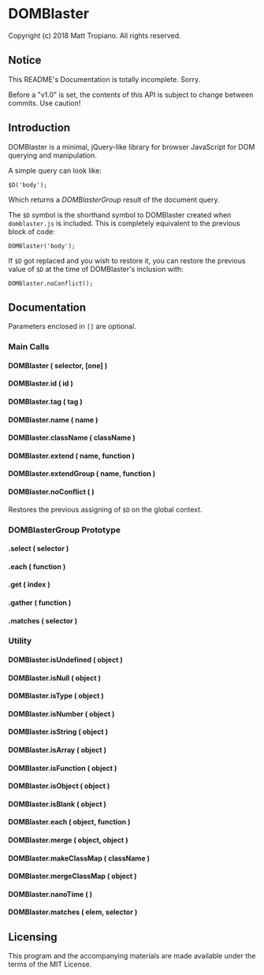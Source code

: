 # DOMBlaster

Copyright (c) 2018 Matt Tropiano. All rights reserved.

## Notice

This README's Documentation is totally incomplete. Sorry.

Before a "v1.0" is set, the contents of this API is subject to change between commits. Use caution!


## Introduction

DOMBlaster is a minimal, jQuery-like library for browser JavaScript for DOM querying and manipulation.

A simple query can look like:

	$D('body');
	
Which returns a *DOMBlasterGroup* result of the document query.

The `$D` symbol is the shorthand symbol to DOMBlaster created when `domblaster.js` is included. This
is completely equivalent to the previous block of code:

	DOMBlaster('body');

If `$D` got replaced and you wish to restore it, you can restore the previous value of `$D` at the time of
DOMBlaster's inclusion with:

	DOMBlaster.noConflict();


## Documentation

Parameters enclosed in `[]` are optional.

### Main Calls

#### DOMBlaster ( selector, [one] )

#### DOMBlaster.id ( id )

#### DOMBlaster.tag ( tag )

#### DOMBlaster.name ( name )

#### DOMBlaster.className ( className )

#### DOMBlaster.extend ( name, function )

#### DOMBlaster.extendGroup ( name, function )

#### DOMBlaster.noConflict ( )

Restores the previous assigning of `$D` on the global context.


### DOMBlasterGroup Prototype

#### .select ( selector )

#### .each ( function )

#### .get ( index )

#### .gather ( function )

#### .matches ( selector )


### Utility

#### DOMBlaster.isUndefined ( object )

#### DOMBlaster.isNull ( object )

#### DOMBlaster.isType ( object )

#### DOMBlaster.isNumber ( object )

#### DOMBlaster.isString ( object )

#### DOMBlaster.isArray ( object )

#### DOMBlaster.isFunction ( object )

#### DOMBlaster.isObject ( object )

#### DOMBlaster.isBlank ( object )

#### DOMBlaster.each ( object, function )

#### DOMBlaster.merge ( object, object )

#### DOMBlaster.makeClassMap ( className )

#### DOMBlaster.mergeClassMap ( object )

#### DOMBlaster.nanoTime ( )

#### DOMBlaster.matches ( elem, selector )

## Licensing

This program and the accompanying materials are made available under the terms of the MIT License.
